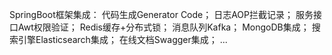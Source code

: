 SpringBoot框架集成：
代码生成Generator Code；
日志AOP拦截记录；
服务接口Awt权限验证；
Redis缓存+分布式锁；
消息队列Kafka；
MongoDB集成；
搜索引擎Elasticsearch集成；
在线文档Swagger集成；
...
